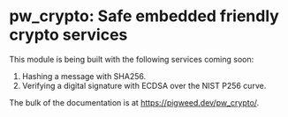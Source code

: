 # pw\_crypto: Safe embedded friendly crypto services

This module is being built with the following services coming soon:

1. Hashing a message with SHA256.
1. Verifying a digital signature with ECDSA over the NIST P256 curve.

The bulk of the documentation is at https://pigweed.dev/pw_crypto/.